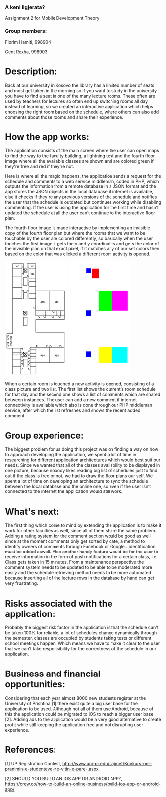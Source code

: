 ### A keni ligjerata?
Assignment 2 for Mobile Development Theory

### Group members:
Florim Hamiti, 998904

Gent Rexha, 998903

# Description:
Back at our university in Kosovo the library has a limited number of seats and most
get taken in the morning so if you want to study in the university you have to find a seat in
one of the many lecture rooms. These often are used by teachers for lectures so often end up
switching rooms all day instead of learning, so we created an interactive application which helps
choosing the right room based on the schedule, where others can also add comments about those rooms and share their experience.

# How the app works:
The application consists of the main screen where the user can open maps to find the way to the faculty building, a lightning test and the fourth floor image where all the available classes are shown and are colored green if they're free and red if they're not. 

Here is where all the magic happens, the application sends a request for the schedule and comments to a web service middleman, coded in PHP, which outputs the information from a remote database in a JSON format and the app stores the JSON objects in the local database if internet is available, else it checks if they're any previous versions of the schedule and notifies the user that the schedule is outdated but continues working while disabling commenting. If the user is using the application for the first time and hasn’t updated the schedule at all the user can’t continue to the interactive floor plan.

The fourth floor image is made interactive by implementing an invisible copy of the fourth floor plan but where the rooms that we want to be touchable by the user are colored differently, so basically when the user touches the first image it gets the x and y coordinates and gets the color of the invisible plan on that exact pixel, if it matches any of our set colors then based on the color that was clicked a different room activity is opened.  

![Fourth Floor](https://github.com/gentrexha/A_Keni_Ligjerata/blob/master/Description_Images/fourth_floor_.png)
![Fourth Floor Color Hotspots](https://github.com/gentrexha/A_Keni_Ligjerata/blob/master/Description_Images/fourth_floor_area.png)

When a certain room is touched a new activity is opened, consisting of a class picture and two list. The first list shows the current’s room schedule for that day and the second one shows a list of comments which are shared between instances. The user can add a new comment if internet connectivity is available which also is done through our PHP middleman service, after which the list refreshes and shows the recent added comment.

# Group experience:
The biggest problem for us doing this project was on finding a way on how to approach developing the application, we spent a lot of time in researching for different application architectures which would best suit our needs. Since we wanted that all of the classes availability to be displayed in one picture, because nobody likes reading big list of schedules just to find out if the class is free or not, we had to draw the floor plans our self. We spent a lot of time on developing an architecture to sync the schedule between the local database and the online one, so even if the user isn’t connected to the internet the application would still work.

# What's next:
The first thing which come to mind by extending the application is to make it work for other faculties as well, since all of them share the same problem. Adding a rating system for the comment section would be good as well since at the moment comments only get sorted by date, a method to identify owners of comments through Facebook or Google+ identification must be added aswell. Also another handy feature would be for the user to receive information in the form of push notifications for a certain class, i.e. Class gets taken in 15 minutes. From a maintenance perspective the comment system needs to be updated to be able to be moderated more easily and the schedule retrieving method needs to be more automated because inserting all of the lecture rows in the database by hand can get very frustrating.

# Risks associated with the application:
Probably the biggest risk factor in the application is that the schedule can't be taken 100% for reliable, a lot of schedules change dynamically through the semester, classes are occupied by students taking tests or different school meetings happen. Which means we have to make it clear to the user that we can’t take responsibility for the correctness of the schedule in our application.

# Business and financial opportunities:
Considering that each year almost 8000 new students register at the University of Prishtina [1] there exist quite a big user base for the application to be used. Although not all of them use Android, because of this the application could be migrated to iOS to reach a bigger user base [2]. Adding ads to the application would be a very good alternative to create profit while still keeping the application free and not disrupting user experience.

# References:
[1] UP Registration Contest, http://www.uni-pr.edu/Lajmet/Konkurs-per-pranimin-e-studenteve-ne-vitin-e-pare-.aspx

[2] SHOULD YOU BUILD AN IOS APP OR ANDROID APP?, https://crew.co/how-to-build-an-online-business/build-ios-app-or-android-app/

